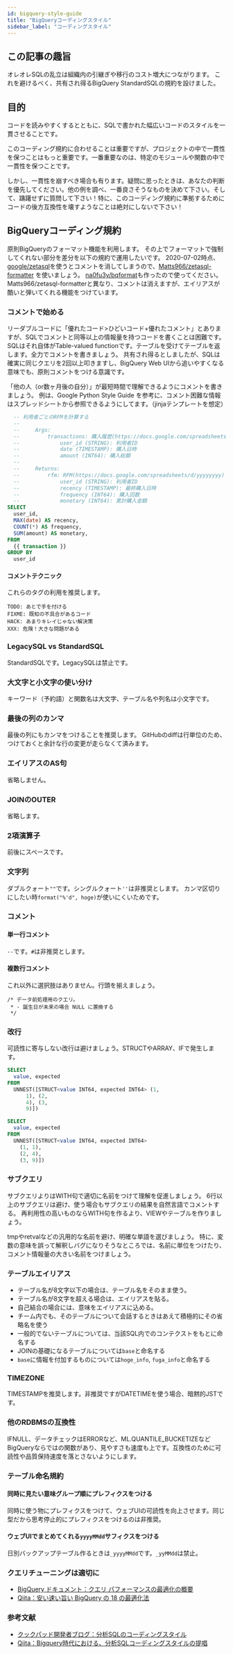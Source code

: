 ```yaml
---
id: bigquery-style-guide
title: "BigQueryコーディングスタイル"
sidebar_label: "コーディングスタイル"
---
```


## この記事の趣旨
オレオレSQLの乱立は組織内の引継ぎや移行のコスト増大につながります。
これを避けるべく、共有され得るBigQuery StandardSQLの規約を設けました。

## 目的
コードを読みやすくするとともに、SQLで書かれた幅広いコードのスタイルを一貫させることです。

このコーディング規約に合わせることは重要ですが、プロジェクトの中で一貫性を保つことはもっと重要です。一番重要なのは、特定のモジュールや関数の中で一貫性を保つことです。

しかし、一貫性を崩すべき場合も有ります。疑問に思ったときは、あなたの判断を優先してください。他の例を調べ、一番良さそうなものを決めて下さい。そして、躊躇せずに質問して下さい！特に、このコーディング規約に準拠するためにコードの後方互換性を壊すようなことは絶対にしないで下さい！

## BigQueryコーディング規約
原則BigQueryのフォーマット機能を利用します。
その上でフォーマットで強制してくれない部分を差分を以下の規約で運用したいです。
2020-07-02時点、[google/zetasql](https://github.com/google/zetasql)を使うとコメントを消してしまうので、[Matts966/zetasql-formatter](https://github.com/Matts966/zetasql-formatter) を使いましょう。
[na0fu3y/bqformat](https://github.com/na0fu3y/bqformat)も作ったので使ってください。Matts966/zetasql-formatterと異なり、コメントは消えますが、エイリアスが酷いと弾いてくれる機能をつけています。

### コメントで始める
リーダブルコードに「優れたコード>ひどいコード+優れたコメント」とありますが、SQLでコメントと同等以上の情報量を持つコードを書くことは困難です。SQLはそれ自体がTable-valued functionです。テーブルを受けてテーブルを返します。全力でコメントを書きましょう。
共有され得るとしましたが、SQLは確実に同じクエリを2回以上叩きますし、BigQuery Web UIから追いやすくなる意味でも、原則コメントをつける意識です。

「他の人（or数ヶ月後の自分）」が最短時間で理解できるようにコメントを書きましょう。
例は、Google Python Style Guide を参考に、コメント困難な情報はスプレッドシートから参照できるようにしてます。（jinjaテンプレートを想定）

```sql
  -- 利用者ごとのRFMを計算する
  --
  --     Args:
  --         transactions: 購入履歴(https://docs.google.com/spreadsheets/d/xxxxxxxx)
  --             user_id (STRING): 利用者ID
  --             date (TIMESTAMP): 購入日時
  --             amount (INT64): 購入総額
  --
  --     Returns:
  --         rfm: RFM(https://docs.google.com/spreadsheets/d/yyyyyyyy)
  --             user_id (STRING): 利用者ID
  --             recency (TIMESTAMP): 最終購入日時
  --             frequency (INT64): 購入回数
  --             monetary (INT64): 累計購入金額
SELECT
  user_id,
  MAX(date) AS recency,
  COUNT(*) AS frequency,
  SUM(amount) AS monetary,
FROM
  {{ transaction }}
GROUP BY
  user_id
```

#### コメントテクニック
これらのタグの利用を推奨します。
```
TODO: あとで手を付ける
FIXME: 既知の不具合があるコード
HACK: あまりキレイじゃない解決策
XXX: 危険！大きな問題がある
```

### LegacySQL vs StandardSQL
StandardSQLです。LegacySQLは禁止です。

### 大文字と小文字の使い分け
キーワード（予約語）と関数名は大文字、テーブル名や列名は小文字です。

### 最後の列のカンマ
最後の列にもカンマをつけることを推奨します。
GitHubのdiffは行単位のため、つけておくと余計な行の変更が走らなくて済みます。

### エイリアスのAS句
省略しません。

### JOINのOUTER
省略します。

### 2項演算子
前後にスペースです。

### 文字列
ダブルクォート`""`です。シングルクォート`''`は非推奨とします。
カンマ区切りにしたい時`format("%'d", hoge)`が使いにくいためです。

### コメント
#### 単一行コメント
`--`です。`#`は非推奨とします。

#### 複数行コメント
これ以外に選択肢はありません。行頭を揃えましょう。
```
/* データ前処理用のクエリ。
 * - 誕生日が未来の場合 NULL に置換する
 */
```

### 改行
可読性に寄与しない改行は避けましょう。STRUCTやARRAY、IFで発生します。

```sql
SELECT
  value, expected
FROM
  UNNEST([STRUCT<value INT64, expected INT64> (1,
      1), (2,
      4), (3,
      9)])
```

```sql
SELECT
  value, expected
FROM
  UNNEST([STRUCT<value INT64, expected INT64>
    (1, 1),
    (2, 4),
    (3, 9)])
```

### サブクエリ
サブクエリよりはWITH句で適切に名前をつけて理解を促進しましょう。
6行以上のサブクエリは避け、使う場合もサブクエリの結果を自然言語でコメントする。
再利用性の高いものならWITH句を作るより、VIEWやテーブルを作りましょう。

tmpやretvalなどの汎用的な名前を避け、明確な単語を選びましょう。
特に、変数の意味を誤って解釈しバグになりそうなところでは、名前に単位をつけたり、コメント情報量の大きい名前をつけましょう。

### テーブルエイリアス
- テーブル名が8文字以下の場合は、テーブル名をそのまま使う。
- テーブル名が8文字を超える場合は、エイリアスを貼る。
- 自己結合の場合には、意味をエイリアスに込める。
- チーム内でも、そのテーブルについて会話するときはあえて積極的にその省略名を使う
- 一般的でないテーブルについては、当該SQL内でのコンテクストをもとに命名する
- JOINの基礎になるテーブルについては`base`と命名する
- `base`に情報を付加するものについては`hoge_info`, `fuga_info`と命名する


### TIMEZONE
TIMESTAMPを推奨します。非推奨ですがDATETIMEを使う場合、暗黙的JSTです。


### 他のRDBMSの互換性
IFNULL、データチェックはERRORなど、ML.QUANTILE_BUCKETIZEなどBigQueryならではの関数があり、見やすさも速度も上です。互換性のために可読性や品質保持速度を落とさないようにします。

### テーブル命名規約
#### 同時に見たい意味グループ順にプレフィクスをつける
同時に使う物にプレフィクスをつけて、ウェブUIの可読性を向上させます。同じ型だから思考停止的にプレフィクスをつけるのは非推奨。

#### ウェブUIでまとめてくれる`yyyyMMdd`サフィクスをつける
日別バックアップテーブル作るときは`_yyyyMMdd`です。`_yyMMdd`は禁止。

### クエリチューニングは適切に
- [BigQuery ドキュメント：クエリ パフォーマンスの最適化の概要](https://cloud.google.com/bigquery/docs/best-practices-performance-overview)
- [Qiita：安い速い旨い BigQuery の 18 の最適化法](https://qiita.com/na0/items/2b58237cae08a217e3a7)


### 参考文献
- [クックパッド開発者ブログ：分析SQLのコーディングスタイル](https://techlife.cookpad.com/entry/2016/11/09/000033)
- [Qiita：Bigquery時代における、分析SQLコーディングスタイルの提唱](https://qiita.com/piyoSakai/items/e1b97366ca5940dad517)

